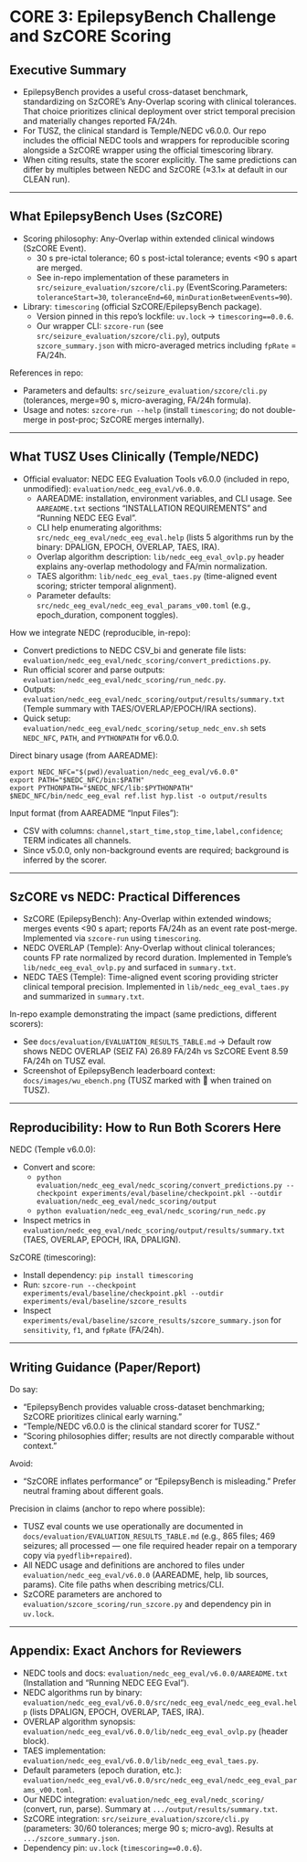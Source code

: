 # CORE 3: EpilepsyBench Challenge and SzCORE Scoring

## Executive Summary

- EpilepsyBench provides a useful cross-dataset benchmark, standardizing on SzCORE’s Any-Overlap scoring with clinical tolerances. That choice prioritizes clinical deployment over strict temporal precision and materially changes reported FA/24h.
- For TUSZ, the clinical standard is Temple/NEDC v6.0.0. Our repo includes the official NEDC tools and wrappers for reproducible scoring alongside a SzCORE wrapper using the official timescoring library.
- When citing results, state the scorer explicitly. The same predictions can differ by multiples between NEDC and SzCORE (≈3.1× at default in our CLEAN run).

---

## What EpilepsyBench Uses (SzCORE)

- Scoring philosophy: Any-Overlap within extended clinical windows (SzCORE Event).
  - 30 s pre-ictal tolerance; 60 s post-ictal tolerance; events <90 s apart are merged.
  - See in-repo implementation of these parameters in `src/seizure_evaluation/szcore/cli.py` (EventScoring.Parameters: `toleranceStart=30`, `toleranceEnd=60`, `minDurationBetweenEvents=90`).
- Library: `timescoring` (official SzCORE/EpilepsyBench package).
  - Version pinned in this repo’s lockfile: `uv.lock` → `timescoring==0.0.6`.
  - Our wrapper CLI: `szcore-run` (see `src/seizure_evaluation/szcore/cli.py`), outputs `szcore_summary.json` with micro-averaged metrics including `fpRate` = FA/24h.

References in repo:
- Parameters and defaults: `src/seizure_evaluation/szcore/cli.py` (tolerances, merge=90 s, micro-averaging, FA/24h formula).
- Usage and notes: `szcore-run --help` (install `timescoring`; do not double-merge in post-proc; SzCORE merges internally).

---

## What TUSZ Uses Clinically (Temple/NEDC)

- Official evaluator: NEDC EEG Evaluation Tools v6.0.0 (included in repo, unmodified): `evaluation/nedc_eeg_eval/v6.0.0`.
  - AAREADME: installation, environment variables, and CLI usage. See `AAREADME.txt` sections “INSTALLATION REQUIREMENTS” and “Running NEDC EEG Eval”.
  - CLI help enumerating algorithms: `src/nedc_eeg_eval/nedc_eeg_eval.help` (lists 5 algorithms run by the binary: DPALIGN, EPOCH, OVERLAP, TAES, IRA).
  - Overlap algorithm description: `lib/nedc_eeg_eval_ovlp.py` header explains any-overlap methodology and FA/min normalization.
  - TAES algorithm: `lib/nedc_eeg_eval_taes.py` (time-aligned event scoring; stricter temporal alignment).
  - Parameter defaults: `src/nedc_eeg_eval/nedc_eeg_eval_params_v00.toml` (e.g., epoch_duration, component toggles).

How we integrate NEDC (reproducible, in-repo):
- Convert predictions to NEDC CSV_bi and generate file lists: `evaluation/nedc_eeg_eval/nedc_scoring/convert_predictions.py`.
- Run official scorer and parse outputs: `evaluation/nedc_eeg_eval/nedc_scoring/run_nedc.py`.
- Outputs: `evaluation/nedc_eeg_eval/nedc_scoring/output/results/summary.txt` (Temple summary with TAES/OVERLAP/EPOCH/IRA sections).
- Quick setup: `evaluation/nedc_eeg_eval/nedc_scoring/setup_nedc_env.sh` sets `NEDC_NFC`, `PATH`, and `PYTHONPATH` for v6.0.0.

Direct binary usage (from AAREADME):
```
export NEDC_NFC="$(pwd)/evaluation/nedc_eeg_eval/v6.0.0"
export PATH="$NEDC_NFC/bin:$PATH"
export PYTHONPATH="$NEDC_NFC/lib:$PYTHONPATH"
$NEDC_NFC/bin/nedc_eeg_eval ref.list hyp.list -o output/results
```

Input format (from AAREADME “Input Files”):
- CSV with columns: `channel,start_time,stop_time,label,confidence`; TERM indicates all channels.
- Since v5.0.0, only non-background events are required; background is inferred by the scorer.

---

## SzCORE vs NEDC: Practical Differences

- SzCORE (EpilepsyBench): Any-Overlap within extended windows; merges events <90 s apart; reports FA/24h as an event rate post-merge. Implemented via `szcore-run` using `timescoring`.
- NEDC OVERLAP (Temple): Any-Overlap without clinical tolerances; counts FP rate normalized by record duration. Implemented in Temple’s `lib/nedc_eeg_eval_ovlp.py` and surfaced in `summary.txt`.
- NEDC TAES (Temple): Time-aligned event scoring providing stricter clinical temporal precision. Implemented in `lib/nedc_eeg_eval_taes.py` and summarized in `summary.txt`.

In-repo example demonstrating the impact (same predictions, different scorers):
- See `docs/evaluation/EVALUATION_RESULTS_TABLE.md` → Default row shows NEDC OVERLAP (SEIZ FA) 26.89 FA/24h vs SzCORE Event 8.59 FA/24h on TUSZ eval.
- Screenshot of EpilepsyBench leaderboard context: `docs/images/wu_ebench.png` (TUSZ marked with 🚂 when trained on TUSZ).

---

## Reproducibility: How to Run Both Scorers Here

NEDC (Temple v6.0.0):
- Convert and score:
  - `python evaluation/nedc_eeg_eval/nedc_scoring/convert_predictions.py --checkpoint experiments/eval/baseline/checkpoint.pkl --outdir evaluation/nedc_eeg_eval/nedc_scoring/output`
  - `python evaluation/nedc_eeg_eval/nedc_scoring/run_nedc.py`
- Inspect metrics in `evaluation/nedc_eeg_eval/nedc_scoring/output/results/summary.txt` (TAES, OVERLAP, EPOCH, IRA, DPALIGN).

SzCORE (timescoring):
- Install dependency: `pip install timescoring`
- Run: `szcore-run --checkpoint experiments/eval/baseline/checkpoint.pkl --outdir experiments/eval/baseline/szcore_results`
- Inspect `experiments/eval/baseline/szcore_results/szcore_summary.json` for `sensitivity`, `f1`, and `fpRate` (FA/24h).

---

## Writing Guidance (Paper/Report)

Do say:
- “EpilepsyBench provides valuable cross-dataset benchmarking; SzCORE prioritizes clinical early warning.”
- “Temple/NEDC v6.0.0 is the clinical standard scorer for TUSZ.”
- “Scoring philosophies differ; results are not directly comparable without context.”

Avoid:
- “SzCORE inflates performance” or “EpilepsyBench is misleading.” Prefer neutral framing about different goals.

Precision in claims (anchor to repo where possible):
- TUSZ eval counts we use operationally are documented in `docs/evaluation/EVALUATION_RESULTS_TABLE.md` (e.g., 865 files; 469 seizures; all processed — one file required header repair on a temporary copy via `pyedflib+repaired`).
- All NEDC usage and definitions are anchored to files under `evaluation/nedc_eeg_eval/v6.0.0` (AAREADME, help, lib sources, params). Cite file paths when describing metrics/CLI.
- SzCORE parameters are anchored to `evaluation/szcore_scoring/run_szcore.py` and dependency pin in `uv.lock`.

---

## Appendix: Exact Anchors for Reviewers

- NEDC tools and docs: `evaluation/nedc_eeg_eval/v6.0.0/AAREADME.txt` (Installation and “Running NEDC EEG Eval”).
- NEDC algorithms run by binary: `evaluation/nedc_eeg_eval/v6.0.0/src/nedc_eeg_eval/nedc_eeg_eval.help` (lists DPALIGN, EPOCH, OVERLAP, TAES, IRA).
- OVERLAP algorithm synopsis: `evaluation/nedc_eeg_eval/v6.0.0/lib/nedc_eeg_eval_ovlp.py` (header block).
- TAES implementation: `evaluation/nedc_eeg_eval/v6.0.0/lib/nedc_eeg_eval_taes.py`.
- Default parameters (epoch duration, etc.): `evaluation/nedc_eeg_eval/v6.0.0/src/nedc_eeg_eval/nedc_eeg_eval_params_v00.toml`.
- Our NEDC integration: `evaluation/nedc_eeg_eval/nedc_scoring/` (convert, run, parse). Summary at `.../output/results/summary.txt`.
- SzCORE integration: `src/seizure_evaluation/szcore/cli.py` (parameters: 30/60 tolerances; merge 90 s; micro-avg). Results at `.../szcore_summary.json`.
- Dependency pin: `uv.lock` (`timescoring==0.0.6`).
